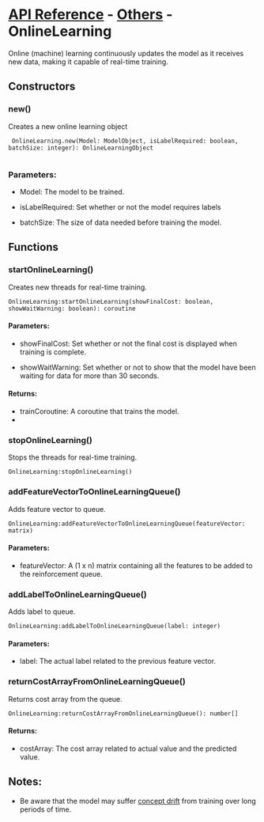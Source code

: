 # [API Reference](../../API.md) - [Others](../Others.md) - OnlineLearning

Online (machine) learning continuously updates the model as it receives new data, making it capable of real-time training.

## Constructors

### new()

Creates a new online learning object

```
 OnlineLearning.new(Model: ModelObject, isLabelRequired: boolean, batchSize: integer): OnlineLearningObject
 
```

### Parameters:

* Model: The model to be trained.

* isLabelRequired: Set whether or not the model requires labels

* batchSize: The size of data needed before training the model.

## Functions

### startOnlineLearning()

Creates new threads for real-time training.

```
OnlineLearning:startOnlineLearning(showFinalCost: boolean, showWaitWarning: boolean): coroutine
```

#### Parameters:

* showFinalCost: Set whether or not the final cost is displayed when training is complete.

* showWaitWarning: Set whether or not to show that the model have been waiting for data for more than 30 seconds.

#### Returns:

* trainCoroutine: A coroutine that trains the model.
* 
### stopOnlineLearning()

Stops the threads for real-time training.

```
OnlineLearning:stopOnlineLearning()
```

### addFeatureVectorToOnlineLearningQueue()

Adds feature vector to queue.

```
OnlineLearning:addFeatureVectorToOnlineLearningQueue(featureVector: matrix)
```

#### Parameters:

* featureVector: A (1 x n) matrix containing all the features to be added to the reinforcement queue.

### addLabelToOnlineLearningQueue()

Adds label to queue.

```
OnlineLearning:addLabelToOnlineLearningQueue(label: integer)
```

#### Parameters:

* label: The actual label related to the previous feature vector.  

### returnCostArrayFromOnlineLearningQueue()

Returns cost array from the queue.

```
OnlineLearning:returnCostArrayFromOnlineLearningQueue(): number[]
```

#### Returns:

* costArray: The cost array related to actual value and the predicted value.

## Notes:

* Be aware that the model may suffer [concept drift](https://machinelearningmastery.com/gentle-introduction-concept-drift-machine-learning/) from training over long periods of time.
